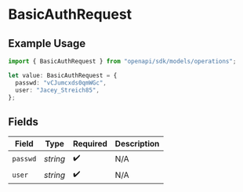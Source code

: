 # BasicAuthRequest

## Example Usage

```typescript
import { BasicAuthRequest } from "openapi/sdk/models/operations";

let value: BasicAuthRequest = {
  passwd: "vCJumcxds0qmWGc",
  user: "Jacey_Streich85",
};
```

## Fields

| Field              | Type               | Required           | Description        |
| ------------------ | ------------------ | ------------------ | ------------------ |
| `passwd`           | *string*           | :heavy_check_mark: | N/A                |
| `user`             | *string*           | :heavy_check_mark: | N/A                |
